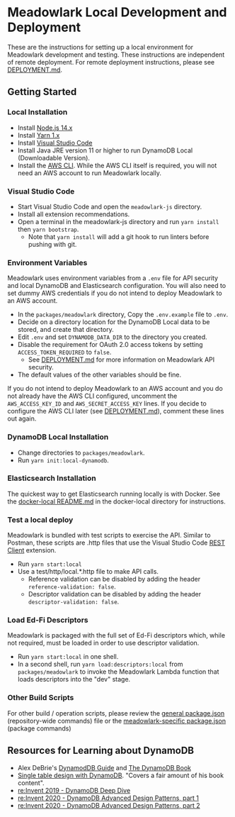 # Meadowlark Local Development and Deployment

These are the instructions for setting up a local environment for Meadowlark
development and testing. These instructions are independent of remote
deployment. For remote deployment instructions, please see
[DEPLOYMENT.md](DEPLOYMENT.md).

## Getting Started

### Local Installation

* Install [Node.js 14.x](https://nodejs.org/en/download/releases/)
* Install [Yarn 1.x](https://classic.yarnpkg.com/lang/en/)
* Install [Visual Studio Code](https://code.visualstudio.com/)
* Install Java JRE version 11 or higher to run DynamoDB Local (Downloadable
  Version).
* Install the [AWS
  CLI](https://docs.aws.amazon.com/cli/latest/userguide/getting-started-install.html).
  While the AWS CLI itself is required, you will not need an AWS account to run
  Meadowlark locally.

### Visual Studio Code

* Start Visual Studio Code and open the `meadowlark-js` directory.
* Install all extension recommendations.
* Open a terminal in the meadowlark-js directory and run `yarn install` then
  `yarn bootstrap`.
  * Note that `yarn install` will add a git hook to run linters before pushing
    with git.

### Environment Variables

Meadowlark uses environment variables from a `.env` file for API security and
local DynamoDB and Elasticsearch configuration. You will also need to set dummy
AWS credentials if you do not intend to deploy Meadowlark to an AWS account.

* In the `packages/meadowlark` directory, Copy the `.env.example` file to
  `.env`.
* Decide on a directory location for the DynamoDB Local data to be stored, and
  create that directory.
* Edit `.env` and set `DYNAMODB_DATA_DIR` to the directory you created.
* Disable the requirement for OAuth 2.0 access tokens by setting
  `ACCESS_TOKEN_REQUIRED` to `false`.
  * See [DEPLOYMENT.md](DEPLOYMENT.md) for more information on Meadowlark API
    security.
* The default values of the other variables should be fine.

If you do not intend to deploy Meadowlark to an AWS account and you do not
already have the AWS CLI configured, uncomment the `AWS_ACCESS_KEY_ID` and
`AWS_SECRET_ACCESS_KEY` lines. If you decide to configure the AWS CLI later (see
[DEPLOYMENT.md](DEPLOYMENT.md)), comment these lines out again.

### DynamoDB Local Installation

* Change directories to `packages/meadowlark`.
* Run `yarn init:local-dynamodb`.

### Elasticsearch Installation

The quickest way to get Elasticsearch running locally is with Docker. See the
[docker-local README.md](docker-local/readme.md) in the docker-local directory
for instructions.

### Test a local deploy

Meadowlark is bundled with test scripts to exercise the API. Similar to Postman,
these scripts are .http files that use the Visual Studio Code [REST
Client](https://marketplace.visualstudio.com/items?itemName=humao.rest-client)
extension.

* Run `yarn start:local`
* Use a test/http/local.*.http file to make API calls.
  * Reference validation can be disabled by adding the header
    `reference-validation: false`.
  * Descriptor validation can be disabled by adding the header
    `descriptor-validation: false`.

### Load Ed-Fi Descriptors

Meadowlark is packaged with the full set of Ed-Fi descriptors which, while not
required, must be loaded in order to use descriptor validation.

* Run `yarn start:local` in one shell.
* In a second shell, run `yarn load:descriptors:local` from
  `packages/meadowlark` to invoke the Meadowlark Lambda function that loads
  descriptors into the "dev" stage.

### Other Build Scripts

For other build / operation scripts, please review the [general
package.json](package.json) (repository-wide commands) file or the
[meadowlark-specific package.json](packages/meadowlark/package.json) (package
commands)

## Resources for Learning about DynamoDB

* Alex DeBrie's [DynamodDB Guide](https://www.dynamodbguide.com/) and [The
  DynamoDB Book](https://www.dynamodbbook.com/)
* [Single table design with
  DynamoDB](https://www.youtube.com/watch?v=BnDKD_Zv0og). "Covers a fair amount
  of his book content".
* [re:Invent 2019 - DynamoDB Deep
  Dive](https://www.youtube.com/watch?v=6yqfmXiZTlM)
* [re:Invent 2020 - DynamoDB Advanced Design Patterns, part
  1](https://www.youtube.com/watch?v=MF9a1UNOAQo)
* [re:Invent 2020 - DynamoDB Advanced Design Patterns, part
  2](https://www.youtube.com/watch?v=_KNrRdWD25M)
